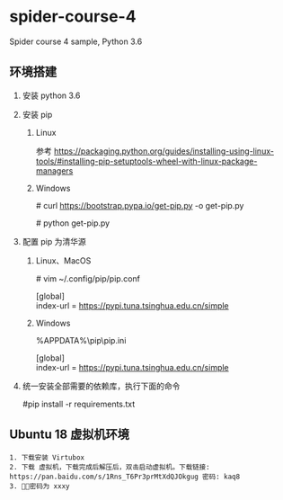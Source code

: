 # spider-course-4
Spider course 4 sample, Python 3.6

## 环境搭建
1. 安装 python 3.6 
2. 安装 pip
    1. Linux 
    
        参考 https://packaging.python.org/guides/installing-using-linux-tools/#installing-pip-setuptools-wheel-with-linux-package-managers

    2. Windows
        
        \# curl https://bootstrap.pypa.io/get-pip.py -o get-pip.py
        
        \# python get-pip.py
3. 配置 pip 为清华源
    1. Linux、MacOS

        \# vim ~/.config/pip/pip.conf
        
        [global]<br>
        index-url = https://pypi.tuna.tsinghua.edu.cn/simple 
    
    2. Windows

        %APPDATA%\pip\pip.ini

        [global]<br>
        index-url = https://pypi.tuna.tsinghua.edu.cn/simple 
4. 统一安装全部需要的依赖库，执行下面的命令

    \#pip install -r requirements.txt 

## Ubuntu 18 虚拟机环境

    1. 下载安装 Virtubox 
    2. 下载 虚拟机，下载完成后解压后，双击启动虚拟机。下载链接: https://pan.baidu.com/s/1Rns_T6Pr3prMtXdQJOkgug 密码: kaq8
    3. 密码为 xxxy